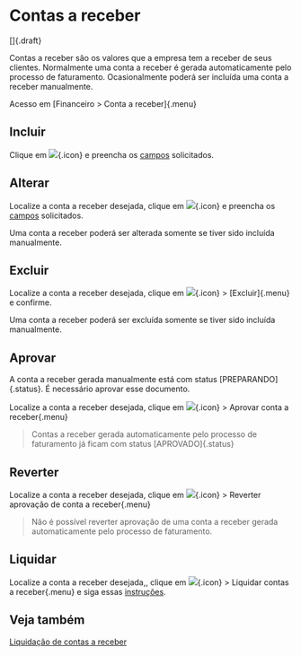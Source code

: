 # Contas a receber

[]{.draft}

Contas a receber são os valores que a empresa tem a receber de seus clientes. Normalmente uma conta a receber é gerada automaticamente pelo processo de faturamento. Ocasionalmente poderá ser incluída uma conta a receber manualmente.

Acesso em [Financeiro > Conta a receber]{.menu}

## Incluir

Clique em ![](https://static.zenerp.app.br/icons/action-create.svg){.icon} e preencha os [campos](receivable-edit) solicitados.

## Alterar

Localize a conta a receber desejada, clique em ![](https://static.zenerp.app.br/icons/action-update.svg){.icon} e preencha os [campos](receivable-edit) solicitados.

Uma conta a receber poderá ser alterada somente se tiver sido incluída manualmente.

## Excluir

Localize a conta a receber desejada, clique em ![](https://static.zenerp.app.br/icons/action-more-tr.svg){.icon} > [Excluir]{.menu} e confirme.

Uma conta a receber poderá ser excluída somente se tiver sido incluída manualmente.


## Aprovar

A conta a receber gerada manualmente está com status [PREPARANDO]{.status}. É necessário aprovar esse documento.

Localize a conta a receber desejada, clique em ![](https://static.zenerp.app.br/icons/action-forward.svg){.icon} > Aprovar conta a receber{.menu} 

> Contas a receber gerada automaticamente pelo processo de faturamento já ficam com status [APROVADO]{.status}

## Reverter

Localize a conta a receber desejada, clique em ![](https://static.zenerp.app.br/icons/action-forward.svg){.icon} > Reverter aprovação de conta a receber{.menu} 

> Não é possível reverter aprovação de uma conta a receber gerada automaticamente pelo processo de faturamento.

## Liquidar

Localize a conta a receber desejada,, clique em ![](https://static.zenerp.app.br/icons/action-forward.svg){.icon} > Liquidar contas a receber{.menu} e siga essas [instruções](receivableOpSettle).

## Veja também

[Liquidação de contas a receber](receivableOpSettle)
